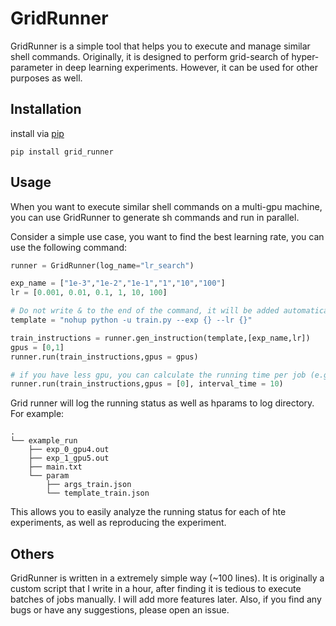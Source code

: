 # GridRunner
GridRunner is a simple tool that helps you to execute and manage similar shell commands. Originally, it is designed to perform grid-search of hyper-parameter in deep learning experiments. However, it can be used for other purposes as well. 


## Installation
install via [pip](https://pip.pypa.io/en/stable/installing/)
```
pip install grid_runner
```

## Usage
When you want to execute similar shell commands on a multi-gpu machine, you can use GridRunner to generate sh commands and run in parallel. 

Consider a simple use case, you want to find the best learning rate, you can use the following command:

```Python
runner = GridRunner(log_name="lr_search")

exp_name = ["1e-3","1e-2","1e-1","1","10","100"]
lr = [0.001, 0.01, 0.1, 1, 10, 100]

# Do not write & to the end of the command, it will be added automatically.
template = "nohup python -u train.py --exp {} --lr {}" 

train_instructions = runner.gen_instruction(template,[exp_name,lr])
gpus = [0,1] 
runner.run(train_instructions,gpus = gpus)

# if you have less gpu, you can calculate the running time per job (e.g., 10 min), and run in sequence.
runner.run(train_instructions,gpus = [0], interval_time = 10)
```

Grid runner will log the running status as well as hparams to log directory. For example:
```
.
└── example_run
    ├── exp_0_gpu4.out
    ├── exp_1_gpu5.out
    ├── main.txt
    └── param
        ├── args_train.json
        └── template_train.json
```

This allows you to easily analyze the running status for each of hte experiments, as well as reproducing the experiment.

## Others
GridRunner is written in a extremely simple way (~100 lines). It is originally a custom script that I write in a hour, after finding it is tedious to execute batches of jobs manually. I will add more features later. Also, if you find any bugs or have any suggestions, please open an issue.
